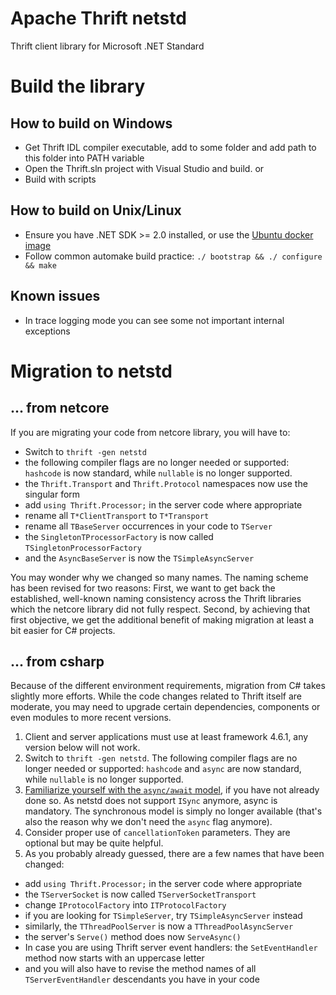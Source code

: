# Apache Thrift netstd

Thrift client library for Microsoft .NET Standard 

# Build the library

## How to build on Windows
- Get Thrift IDL compiler executable, add to some folder and add path to this folder into PATH variable
- Open the Thrift.sln project with Visual Studio and build.
or 
- Build with scripts

## How to build on Unix/Linux
- Ensure you have .NET SDK >= 2.0 installed, or use the [Ubuntu docker image](../../build/docker/README.md)
- Follow common automake build practice: `./ bootstrap && ./ configure && make`

## Known issues
- In trace logging mode you can see some not important internal exceptions

# Migration to netstd

## ... from netcore

If you are migrating your code from netcore library, you will have to:

- Switch to `thrift -gen netstd`
- the following compiler flags are no longer needed or supported: `hashcode` is now standard, while `nullable` is no longer supported.
- the `Thrift.Transport` and `Thrift.Protocol` namespaces now use the singular form
- add `using Thrift.Processor;` in the server code where appropriate
- rename all `T*ClientTransport` to `T*Transport` 
- rename all `TBaseServer` occurrences in your code to `TServer`
- the `SingletonTProcessorFactory` is now called `TSingletonProcessorFactory`
- and the `AsyncBaseServer` is now the `TSimpleAsyncServer`

You may wonder why we changed so many names. The naming scheme has been revised for two reasons: First, we want to get back the established, well-known naming consistency across the Thrift libraries which the netcore library did not fully respect. Second, by achieving that first objective, we get the additional benefit of making migration at least a bit easier for C# projects.

## ... from csharp

Because of the different environment requirements, migration from C# takes slightly more efforts. While the code changes related to Thrift itself are moderate, you may need to upgrade certain dependencies, components or even modules to more recent versions. 

1. Client and server applications must use at least framework 4.6.1, any version below will not work. 
1. Switch to `thrift -gen netstd`. The following compiler flags are no longer needed or supported: `hashcode` and `async` are now standard, while `nullable` is no longer supported.
1. [Familiarize yourself with the `async/await` model](https://msdn.microsoft.com/en-us/magazine/jj991977.aspx), if you have not already done so. As netstd does not support `ISync` anymore, async is mandatory. The synchronous model is simply no longer available (that's also the reason why we don't need the `async` flag anymore). 
1. Consider proper use of `cancellationToken` parameters. They are optional but may be quite helpful.
1. As you probably already guessed, there are a few names that have been changed:
- add `using Thrift.Processor;` in the server code where appropriate
- the `TServerSocket` is now called `TServerSocketTransport`
- change `IProtocolFactory` into `ITProtocolFactory`
- if you are looking for `TSimpleServer`, try `TSimpleAsyncServer` instead
- similarly, the `TThreadPoolServer` is now a `TThreadPoolAsyncServer` 
- the server's `Serve()` method does now `ServeAsync()`
- In case you are using Thrift server event handlers: the `SetEventHandler` method now starts with an uppercase letter
- and you will also have to revise the method names of all `TServerEventHandler` descendants you have in your code

